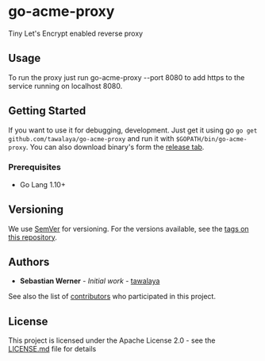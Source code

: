 # go-acme-proxy
Tiny Let's Encrypt enabled reverse proxy

## Usage

To run the proxy just run go-acme-proxy --port 8080 to add https to the service running on localhost 8080.


## Getting Started

If you want to use it for debugging, development. 
Just get it using go `go get github.com/tawalaya/go-acme-proxy` and run it with `$GOPATH/bin/go-acme-proxy`. You can also download binary's form the [release tab](https://github.com/tawalaya/go-acme-proxy/releases).

### Prerequisites

- Go Lang 1.10+


## Versioning

We use [SemVer](http://semver.org/) for versioning. For the versions available, see the [tags on this repository](https://github.com/tawalaya/go-acme-proxy/tags). 

## Authors

* **Sebastian Werner** - *Initial work* - [tawalaya](https://github.com/tawalaya)

See also the list of [contributors](https://github.com/tawalaya/go-acme-proxy/contributors) who participated in this project.

## License

This project is licensed under the Apache License 2.0 - see the [LICENSE.md](LICENSE.md) file for details
